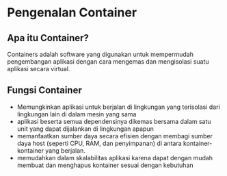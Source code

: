 # Pengenalan Container

## Apa itu Container?

Containers adalah software yang digunakan untuk mempermudah pengembangan aplikasi dengan cara mengemas dan mengisolasi suatu aplikasi secara virtual.

## Fungsi Container

- Memungkinkan aplikasi untuk berjalan di lingkungan yang terisolasi dari lingkungan lain di dalam mesin yang sama
- aplikasi beserta semua dependensinya dikemas bersama dalam satu unit yang dapat dijalankan di lingkungan apapun
- memanfaatkan sumber daya secara efisien dengan membagi sumber daya host (seperti CPU, RAM, dan penyimpanan) di antara kontainer-kontainer yang berjalan.
- memudahkan dalam skalabilitas aplikasi karena dapat dengan mudah membuat dan menghapus kontainer sesuai dengan kebutuhan
